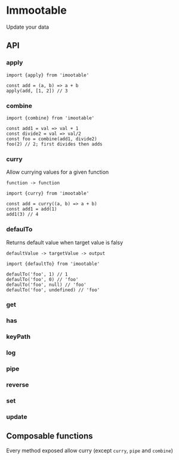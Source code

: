 # Immootable

Update your data

## API

### apply

```
import {apply} from 'imootable'

const add = (a, b) => a + b
apply(add, [1, 2]) // 3
```

### combine

```
import {combine} from 'imootable'

const add1 = val => val + 1
const divide2 = val => val/2
const foo = combine(add1, divide2)
foo(2) // 2; first divides then adds
```

### curry

Allow currying values for a given function

`function -> function`

```
import {curry} from 'imootable'

const add = curry((a, b) => a + b)
const add1 = add(1)
add1(3) // 4
```

### defaulTo

Returns default value when target value is falsy

`defaultValue -> targetValue -> output`

```
import {defaultTo} from 'imootable'

defaulTo('foo', 1) // 1
defaulTo('foo', 0) // 'foo'
defaulTo('foo', null) // 'foo'
defaulTo('foo', undefined) // 'foo'
```

### get

### has

### keyPath

### log

### pipe

### reverse

### set

### update

## Composable functions

Every method exposed allow curry (except `curry`, `pipe` and `combine`)
